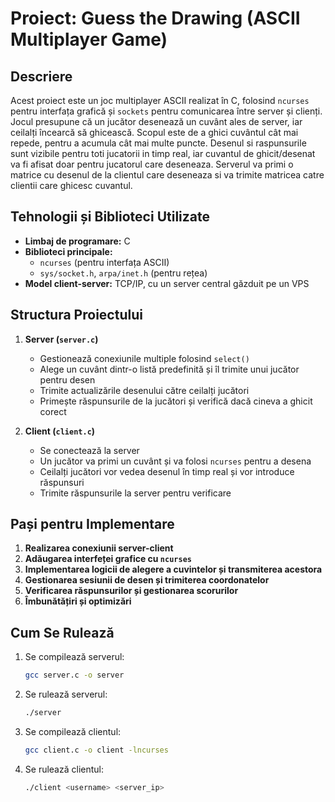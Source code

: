 # Proiect: Guess the Drawing (ASCII Multiplayer Game)

## Descriere
Acest proiect este un joc multiplayer ASCII realizat în C, folosind `ncurses` pentru interfața grafică și `sockets` pentru comunicarea între server și clienți. Jocul presupune că un jucător desenează un cuvânt ales de server, iar ceilalți încearcă să ghicească. Scopul este de a ghici cuvântul cât mai repede, pentru a acumula cât mai multe puncte. Desenul si raspunsurile sunt vizibile pentru toti jucatorii in timp real, iar
cuvantul de ghicit/desenat va fi afisat doar pentru jucatorul care deseneaza. Serverul va primi o matrice cu desenul de la clientul care deseneaza si va trimite matricea catre clientii care ghicesc cuvantul.

## Tehnologii și Biblioteci Utilizate
- **Limbaj de programare:** C
- **Biblioteci principale:**
  - `ncurses` (pentru interfața ASCII)
  - `sys/socket.h`, `arpa/inet.h` (pentru rețea)
- **Model client-server:** TCP/IP, cu un server central găzduit pe un VPS

## Structura Proiectului
1. **Server (`server.c`)**
   - Gestionează conexiunile multiple folosind `select()`
   - Alege un cuvânt dintr-o listă predefinită și îl trimite unui jucător pentru desen
   - Trimite actualizările desenului către ceilalți jucători
   - Primește răspunsurile de la jucători și verifică dacă cineva a ghicit corect

2. **Client (`client.c`)**
   - Se conectează la server
   - Un jucător va primi un cuvânt și va folosi `ncurses` pentru a desena
   - Ceilalți jucători vor vedea desenul în timp real și vor introduce răspunsuri
   - Trimite răspunsurile la server pentru verificare

## Pași pentru Implementare
1. **Realizarea conexiunii server-client**
2. **Adăugarea interfeței grafice cu `ncurses`**
3. **Implementarea logicii de alegere a cuvintelor și transmiterea acestora**
4. **Gestionarea sesiunii de desen și trimiterea coordonatelor**
5. **Verificarea răspunsurilor și gestionarea scorurilor**
6. **Îmbunătățiri și optimizări**

## Cum Se Rulează
1. Se compilează serverul:
   ```bash
   gcc server.c -o server
   ```
2. Se rulează serverul:
   ```bash
   ./server
   ```
3. Se compilează clientul:
   ```bash
   gcc client.c -o client -lncurses
   ```
4. Se rulează clientul:
   ```bash
   ./client <username> <server_ip>
   ```
